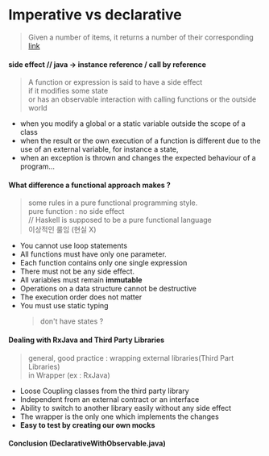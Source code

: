 # Imperative vs declarative  
> Given a number of items, it returns a number of their corresponding  
> [link](https://medium.com/@FranRiadigos/functional-reactive-programming-with-rxjava-part-1-dc33aa9b5492)  


#### side effect // java -> instance reference / call by reference  
> A function or expression is said to have a side effect  
> if it modifies some state  
> or has an observable interaction 
> with calling functions or the outside world  

* when you modify a global or a static variable outside the scope of a class  
* when the result or the own execution of a function is different due to the  
  use of an external variable, for instance a state,  
* when an exception is thrown and changes the expected behaviour of a program...

#### What difference a functional approach makes ?  
> some rules in a pure functional programming style.  
> pure function : no side effect  
> // Haskell is supposed to be a pure functional language  
> 이상적인 룰임 (현실 X)  

* You cannot use loop statements  
* All functions must have only one parameter.  
* Each function contains only one single expression  
* There must not be any side effect.  
* All variables must remain **immutable**  
* Operations on a data structure cannot be destructive  
* The execution order does not matter
* You must use static typing  
  > don't have states ?  

#### Dealing with RxJava and Third Party Libraries  
> general, good practice : wrapping external libraries(Third Part Libraries)  
> in Wrapper (ex : RxJava)      

* Loose Coupling classes from the third party library  
* Independent from an external contract or an interface  
* Ability to switch to another library easily without any side effect  
* The wrapper is the only one which implements the changes  
* **Easy to test by creating our own mocks**

#### Conclusion (DeclarativeWithObservable.java)  
